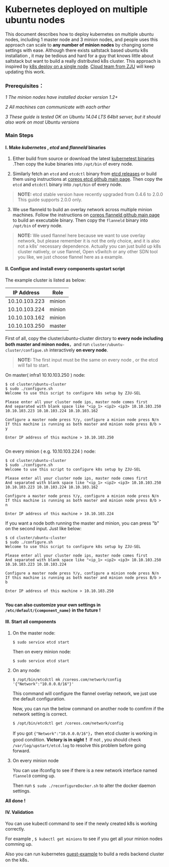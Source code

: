 # Kubernetes deployed on multiple ubuntu nodes

This document describes how to deploy kubernetes on multiple ubuntu nodes, including 1 master node and 3 minion nodes, and people uses this approach can scale to **any number of minion nodes** by changing some settings with ease. Although there exists saltstack based ubuntu k8s installation ,  it may be tedious and hard for a guy that knows little about saltstack but want to build a really distributed k8s cluster. This approach is inspired by [k8s deploy on a single node](https://github.com/GoogleCloudPlatform/kubernetes/blob/master/docs/getting-started-guides/ubuntu_single_node.md).       [Cloud team from ZJU](https://github.com/ZJU-SEL) will keep updating this work.

### **Prerequisites：**
*1 The minion nodes have installed docker version 1.2+* 

*2  All machines can communicate with each orther*

*3 These guide  is tested OK on Ubuntu 14.04 LTS 64bit server, but it should also work on most Ubuntu versions*


### **Main Steps**
#### I. Make *kubernetes* , *etcd* and *flanneld* binaries

1. Either build from source or download the latest [kubernetest binaries](https://github.com/GoogleCloudPlatform/kubernetes/blob/master/docs/getting-started-guides/binary_release.md) .Then copy the kube binaries into `/opt/bin`  of every node.

2.  Similarly fetch an `etcd` and `etcdctl` binary from [etcd releases](https://github.com/coreos/etcd/releases) or build them using instructions at [coreos etcd github main page](https://github.com/coreos/etcd). Then copy the `etcd` and `etcdctl` binary into `/opt/bin` of every node.  

> **NOTE:** etcd stable version have recently upgraded from 0.4.6 to 2.0.0 This guide supports 2.0.0 only.
 
3. We use flanneld to build an overlay network across multiple minion machines. Follow  the instructions on [coreos flanneld github main page](https://github.com/coreos/flannel) to build an executable binary. Then copy the `flanneld` binary into `/opt/bin` of every node.

> **NOTE:** We used flannel here because we want to use overlay network, but please remember it is not the only choice, and it is also not a k8s' necessary dependence. Actually you can just build up k8s cluster natively, or use flannel, Open vSwitch or any other SDN tool you like, we just choose flannel here as a example.

#### II. Configue and install every components upstart script
The example cluster is listed as below:

| IP Address|Role |      
|---------|------|
|10.10.103.223| minion|
|10.10.103.224| minion|
|10.10.103.162| minion|
|10.10.103.250| master|

First of all, copy the cluster/ubuntu-cluster dirctory to **every node including both master and minon nodes**，and run `cluster/ubuntu-cluster/configue.sh` interactively  **on every node**.


> **NOTE:** The first input must be the same on every node , or the etcd will fail to start.


On master( infra1 10.10.103.250 ) node:

```
$ cd cluster/ubuntu-cluster
$ sudo ./configure.sh
Welcome to use this script to configure k8s setup by ZJU-SEL

Please enter all your cluster node ips, master node comes first
And separated with blank space like "<ip_1> <ip2> <ip3> 10.10.103.250 10.10.103.223 10.10.103.224 10.10.103.162

Configure a master node press Y/y, configure a minion node press N/n
If this machine is running as both master and minion node press B/b > y

Enter IP address of this machine > 10.10.103.250


```

On every minion ( e.g.  10.10.103.224 ) node:


```
$ cd cluster/ubuntu-cluster
$ sudo ./configure.sh 
Welcome to use this script to configure k8s setup by ZJU-SEL

Please enter all your cluster node ips, master node comes first
And separated with blank space like "<ip_1> <ip2> <ip3> 10.10.103.250 10.10.103.223 10.10.103.224 10.10.103.162

Configure a master node press Y/y, configure a minion node press N/n
If this machine is running as both master and minion node press B/b > n

Enter IP address of this machine > 10.10.103.224
```


If you want a node both running the master and minion,  you can press "b" on the second input. Just like below:


```
$ cd cluster/ubuntu-cluster
$ sudo ./configure.sh 
Welcome to use this script to configure k8s setup by ZJU-SEL

Please enter all your cluster node ips, master node comes first
And separated with blank space like "<ip_1> <ip2> <ip3> 10.10.103.250 10.10.103.223 10.10.103.224

Configure a master node press Y/y, configure a minion node press N/n
If this machine is running as both master and minion node press B/b > b

Enter IP address of this machine > 10.10.103.250 


```

 **You can also customize your own settings in `/etc/default/{component_name}` in the future !**

#### III. Start all components
  1. On the master node:
  
     `$ sudo service etcd start`

     Then on every minion node:
     
     `$ sudo service etcd start`
  
  2. On any node:
  
     `$ /opt/bin/etcdctl mk /coreos.com/network/config '{"Network":"10.0.0.0/16"}'`
     
     This command will configure the flannel overlay network, we just use the default configuration. 
     
     Now, you can run the below command on another node to comfirm if the network setting is correct.
     
     `$ /opt/bin/etcdctl get /coreos.com/network/config`
     
     If you got `{"Network":"10.0.0.0/16"}`，then etcd cluster is working in good condition. **Victory is in sight！**
     If not , you should check` /var/log/upstart/etcd.log` to resolve this problem before going forward.
  
  
  3. On every minion node
  
     You can use ifconfig to see if there is a new network interface named `flannel0` coming up.
     
     Then run `$ sudo ./reconfigureDocker.sh` to alter the docker daemon settings.
 

**All done !**

#### IV. Validation
You can use kubectl command to see if the newly created k8s is working correctly. 

For example , `$ kubectl get minions` to see if you get all your minion nodes comming up. 

Also you can run kubernetes [guest-example](https://github.com/GoogleCloudPlatform/kubernetes/tree/master/examples/guestbook) to build a redis backend cluster on the k8s．